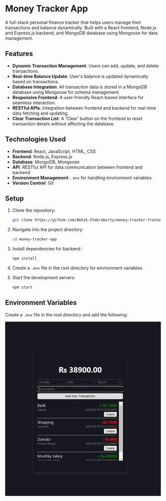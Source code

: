 # Money Tracker App

A full-stack personal finance tracker that helps users manage their transactions and balance dynamically. Built with a React frontend, Node.js and Express.js backend, and MongoDB database using Mongoose for data management.

## Features
- **Dynamic Transaction Management**: Users can add, update, and delete transactions.
- **Real-time Balance Update**: User's balance is updated dynamically based on transactions.
- **Database Integration**: All transaction data is stored in a MongoDB database using Mongoose for schema management.
- **Responsive Frontend**: A user-friendly React-based interface for seamless interaction.
- **RESTful APIs**: Integration between frontend and backend for real-time data fetching and updating.
- **Clear Transaction List**: A 'Clear' button on the frontend to reset transaction details without affecting the database.

## Technologies Used
- **Frontend**: React, JavaScript, HTML, CSS
- **Backend**: Node.js, Express.js
- **Database**: MongoDB, Mongoose
- **API**: RESTful API for data communication between frontend and backend
- **Environment Management**: `.env` for handling environment variables
- **Version Control**: Git

## Setup

1. Clone the repository:
    ```bash
    git clone https://github.com/Abhik-Chakraborty/money-tracker-frontend.git
    ```

2. Navigate into the project directory:
    ```bash
    cd money-tracker-app
    ```

3. Install dependencies for backend :
    ```bash
    npm install
    ```

4. Create a `.env` file in the root directory for environment variables.

5. Start the development servers:
    ```bash
    npm start
    ```

## Environment Variables

Create a `.env` file in the root directory and add the following:


![My Image](./image.png)

